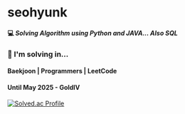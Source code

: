 # seohyunk

#### 💻 _Solving Algorithm using Python and JAVA... Also SQL_

### 📌 I'm solving in...
#### Baekjoon | Programmers | LeetCode

#### Until May 2025 - GoldIV


[![Solved.ac Profile](http://mazassumnida.wtf/api/v2/generate_badge?boj=se0hyun)](https://solved.ac/se0hyun/)
